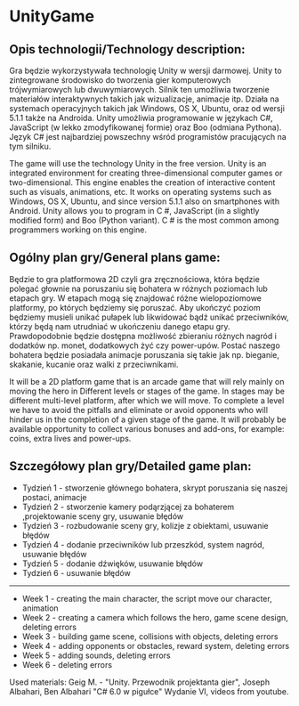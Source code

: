 # UnityGame

## Opis technologii/Technology description:
Gra będzie wykorzystywała technologię Unity w wersji darmowej. Unity to zintegrowane środowisko do tworzenia gier komputerowych trójwymiarowych lub dwuwymiarowych. Silnik ten umożliwia tworzenie materiałów interaktywnych takich jak wizualizacje, animacje itp. Działa na systemach operacyjnych takich jak Windows, OS X, Ubuntu, oraz od wersji 5.1.1 także na Androida. Unity umożliwia programowanie w językach C#, JavaScript (w lekko zmodyfikowanej formie) oraz Boo (odmiana Pythona). Język C# jest najbardziej powszechny wśród programistów pracujących na tym silniku. 

The game will use the technology Unity in the free version. Unity is an integrated environment for creating three-dimensional computer games or two-dimensional. This engine enables the creation of interactive content such as visuals, animations, etc. It works on operating systems such as Windows, OS X, Ubuntu, and since version 5.1.1 also on smartphones with Android. Unity allows you to program in C #, JavaScript (in a slightly modified form) and Boo (Python variant). C # is the most common among programmers working on this engine.

## Ogólny plan gry/General plans game:
Będzie to gra platformowa 2D czyli gra zręcznościowa, która będzie polegać głownie na poruszaniu się bohatera w różnych poziomach lub etapach gry. W etapach mogą się znajdować różne wielopoziomowe platformy, po których będziemy się poruszać. Aby ukończyć poziom będziemy musieli unikać pułapek lub likwidować bądź unikać przeciwników, którzy będą nam utrudniać w ukończeniu danego etapu gry. Prawdopodobnie będzie dostępna możliwość zbieraniu różnych nagród i dodatków np. monet, dodatkowych żyć czy power-upów. Postać naszego bohatera będzie posiadała animacje poruszania się takie jak np. bieganie, skakanie, kucanie oraz walki z przeciwnikami.

It will be a 2D platform game that is an arcade game that will rely mainly on moving the hero in Different levels or stages of the game. In stages may be different multi-level platform, after which we will move. To complete a level we have to avoid the pitfalls and eliminate or avoid opponents who will hinder us in the completion of a given stage of the game. It will probably be available opportunity to collect various bonuses and add-ons, for example: coins, extra lives and power-ups.

## Szczegółowy plan gry/Detailed game plan:
* Tydzień 1 - stworzenie głównego bohatera, skrypt poruszania się naszej postaci, animacje
* Tydzień 2 - stworzenie kamery podąrzjącej za bohaterem ,projektowanie sceny gry, usuwanie błędów
* Tydzień 3 - rozbudowanie sceny gry, kolizje z obiektami, usuwanie błędów
* Tydzień 4 - dodanie przeciwników lub przeszkód, system nagród, usuwanie błędów
* Tydzień 5 - dodanie dźwięków, usuwanie błędów
* Tydzień 6 - usuwanie błędów

----------------------------------------------------------------------------------------------------------------------------------------

* Week 1 - creating the main character, the script move our character, animation
* Week 2 - creating a camera which follows the hero, game scene design, deleting errors
* Week 3 - building game scene, collisions with objects, deleting errors
* Week 4 - adding opponents or obstacles, reward system, deleting errors
* Week 5 - adding sounds, deleting errors
* Week 6 - deleting errors

Used materials: Geig M. - "Unity. Przewodnik projektanta gier", Joseph Albahari, Ben Albahari "C# 6.0 w pigułce" Wydanie VI, videos from youtube.
